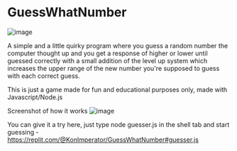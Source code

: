 # GuessWhatNumber

![image](https://user-images.githubusercontent.com/103381077/201785411-3028193c-b165-4ec8-90db-67d0ddd2b915.png)

A simple and a little quirky program where you guess a random number the computer thought up and you get a response of higher or lower until guessed correctly with a small addition of the level up system which increases the upper range of the new number you're supposed to guess with each correct guess.

This is just a game made for fun and educational purposes only, made with Javascript/Node.js

Screenshot of how it works 
![image](https://user-images.githubusercontent.com/103381077/201789001-8db5bbe2-92a6-4603-9f75-40c269f23e0e.png)

You can give it a try here, just type node guesser.js in the shell tab and start guessing - https://replit.com/@KonImperator/GuessWhatNumber#guesser.js
